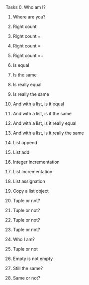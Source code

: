 Tasks
0. Who am I?

1. Where are you?

2. Right count

3. Right count =

    
4. Right count =

    
5. Right count =+

    
6. Is equal

    
7. Is the same

    
8. Is really equal

    
9. Is really the same

    
10. And with a list, is it equal

    
11. And with a list, is it the same

    
12. And with a list, is it really equal

    
13. And with a list, is it really the same

    
14. List append

    
15. List add

    
16. Integer incrementation

    
17. List incrementation

    
18. List assignation

    
19. Copy a list object

    
20. Tuple or not?

    
21. Tuple or not?

    
22. Tuple or not?

    
23. Tuple or not?

    
24. Who I am?

    
25. Tuple or not

    
26. Empty is not empty

    
27. Still the same?

    
28. Same or not?
